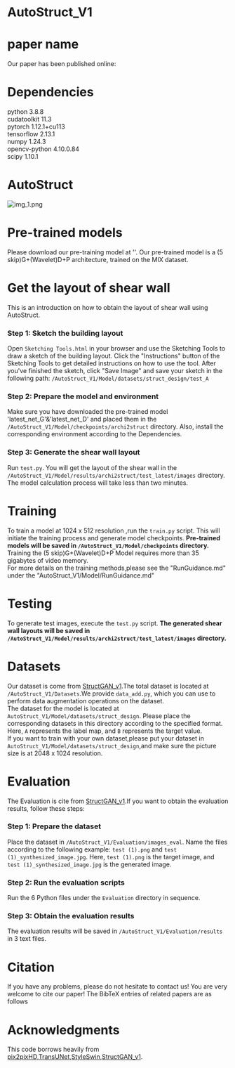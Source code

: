 # AutoStruct_V1
# paper name
Our paper has been published online:
# Dependencies

python                    3.8.8  
cudatoolkit               11.3  
pytorch                   1.12.1+cu113   
tensorflow                2.13.1  
numpy                     1.24.3  
opencv-python             4.10.0.84   
scipy                     1.10.1  

# AutoStruct
![img_1.png](img_1.png)
# Pre-trained models
Please download our pre-training model at ''. Our pre-trained model is a (5 skip)G+(Wavelet)D+P architecture, trained on the MIX dataset.
# Get the layout of shear wall
This is an introduction on how to obtain the layout of shear wall using AutoStruct.

### Step 1: Sketch the building layout
Open `Sketching Tools.html` in your browser and use the Sketching Tools to draw a sketch of the building layout. Click the "Instructions" button of the Sketching Tools to get detailed instructions on how to use the tool. After you've finished the sketch, click "Save Image" and save your sketch in the following path:
`/AutoStruct_V1/Model/datasets/struct_design/test_A`

### Step 2: Prepare the model and environment
Make sure you have downloaded the pre-trained model 'latest_net_G'&'latest_net_D' and placed them in the `/AutoStruct_V1/Model/checkpoints/archi2struct` directory. Also, install the corresponding environment according to the Dependencies.

### Step 3: Generate the shear wall layout
Run `test.py`. You will get the layout of the shear wall in the `/AutoStruct_V1/Model/results/archi2struct/test_latest/images` directory. <br>The model calculation process will take less than two minutes. 

# Training
To train a model at 1024 x 512 resolution
,run the `train.py` script. This will initiate the training process and generate model checkpoints. **Pre-trained models will be saved in `/AutoStruct_V1/Model/checkpoints` directory.**
Training the (5 skip)G+(Wavelet)D+P Model requires more than 35 gigabytes of video memory. 
<br>For more details on the training methods,please see the "RunGuidance.md" under the "AutoStruct_V1/Model/RunGuidance.md"
# Testing
To generate test images, execute the `test.py` script. **The generated shear wall layouts will be saved in `/AutoStruct_V1/Model/results/archi2struct/test_latest/images` directory.**


# Datasets
Our dataset is come from [StructGAN_v1](https://github.com/wenjie-liao/StructGAN_v1).The total dataset is located at `/AutoStruct_V1/Datasets`.We provide `data_add.py`, which you can use to perform data augmentation operations on the dataset.
<br>The dataset for the model is located at `AutoStruct_V1/Model/datasets/struct_design`. Please place the corresponding datasets in this directory according to the specified format. Here, `A` represents the label map, and `B` represents the target value. 
<br>If you want to train with your own dataset,please put your dataset in `AutoStruct_V1/Model/datasets/struct_design`,and make sure the picture size is at 2048 x 1024 resolution.

# Evaluation
The Evaluation is cite from [StructGAN_v1](https://github.com/wenjie-liao/StructGAN_v1).If you want to obtain the evaluation results, follow these steps:

### Step 1: Prepare the dataset
Place the dataset in `/AutoStruct_V1/Evaluation/images_eval`. Name the files according to the following example: `test (1).png` and `test (1)_synthesized_image.jpg`. Here, `test (1).png` is the target image, and `test (1)_synthesized_image.jpg` is the generated image.

### Step 2: Run the evaluation scripts
Run the 6 Python files under the `Evaluation` directory in sequence.

### Step 3: Obtain the evaluation results
The evaluation results will be saved in `/AutoStruct_V1/Evaluation/results` in 3 text files.


# Citation
If you have any problems, please do not hesitate to contact us! You are very welcome to cite our paper!
The BibTeX entries of related papers are as follows

# Acknowledgments
This code borrows heavily from [pix2pixHD](https://github.com/NVIDIA/pix2pixHD),[TransUNet](https://github.com/Beckschen/TransUNet),[StyleSwin](https://github.com/microsoft/StyleSwin),[StructGAN_v1](https://github.com/wenjie-liao/StructGAN_v1).
